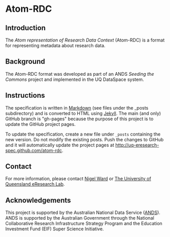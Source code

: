Atom-RDC
========

Introduction
------------

The _Atom representation of Research Data Context_ (Atom-RDC) is a
format for representing metadata about research data.

Background
----------

The Atom-RDC format was  developed as part of an ANDS _Seeding
the Commons_ project and implemented in the UQ DataSpace system.

Instructions
------------

The specification is written in [Markdown] (see files under the _posts
subdirectory) and is converted to HTML using [Jekyll]. The main (and
only) GitHub branch is "gh-pages" because the purpose of this project
is to update the GitHub project pages.

To update the specification, create a new file under `_posts`
containing the new version. Do not modify the existing posts. Push the
changes to GitHub and it will automatically update the project pages
at <http://uq-eresearch-spec.github.com/atom-rdc>.

[Markdown]: <http://daringfireball.net/projects/markdown/>

[Jekyll]: <https://github.com/mojombo/jekyll>

Contact
-------

For more information, please contact [Nigel Ward](mailto:n.ward4@uq.edu.au)
or [The University of Queensland eResearch Lab](http://www.itee.uq.edu.au/eresearch/).

Acknowledgements
----------------

This project is supported by the Australian National Data Service
([ANDS](http://www.ands.org.au/)). ANDS is supported by the Australian
Government through the National Collaborative Research Infrastructure
Strategy Program and the Education Investment Fund (EIF) Super Science
Initiative.
